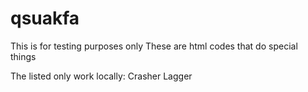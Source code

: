 # qsuakfa
This is for testing purposes only
These are html codes that do special things

The listed only work locally:
 Crasher
 Lagger
